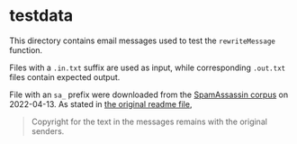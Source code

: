 # testdata

This directory contains email messages used to test the `rewriteMessage`
function.

Files with a `.in.txt` suffix are used as input, while corresponding `.out.txt`
files contain expected output.

File with an `sa_` prefix were downloaded from the [SpamAssassin corpus] on
2022-04-13. As stated in [the original readme file],

> Copyright for the text in the messages remains with the original senders.

[SpamAssassin corpus]: https://spamassassin.apache.org/old/publiccorpus/
[the original readme file]: https://spamassassin.apache.org/old/publiccorpus/readme.html
